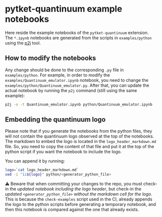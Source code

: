 # pytket-quantinuum example notebooks

Here reside the example notebooks of the `pytket-quantinuum` extension.
The `*.ipynb` notebooks are generated from the scripts in `examples/python`
using the [p2j](https://github.com/remykarem/python2jupyter) tool.


## How to modify the notebooks
Any change should be done to the corresponding `.py` file in `examples/python`.
For example, in order to modify the `examples/Quantinuum_emulator.ipynb` notebook, you need
to change the `examples/python/Quantinuum_emulator.py`. After that, you can update the
actual notebook by running the `p2j` command (still using the same example):

```bash
p2j -o -t Quantinuum_emulator.ipynb python/Quantinuum_emulator.ipynb
```

## Embedding the quantinuum logo

Please note that if you generate the notebooks from the python files, they will not contain
the quantinuum logo observed at the top of the notebooks. The markdown to embed the logo
is located in the `logo_header_markdown.md` file. So, you need to copy the content
of that file and put it at the top of the python script if you want the notebook to
include the logo.

You can append it by running:
```bash
logo=`cat logo_header_markdown.md`
sed -i "1i${logo}" python/<generator_python_file>
```

:warning: Beware that when committing your changes to the repo, you must check-in the *updated notebook
including the logo header*, but check-in the *updated `<generator_python_file>` without the
markdown cell for the logo*. This is because the `check-examples` script used in the CI, already
appends the logo to the python scripts before generating a temporary notebook, and then this
notebook is compared against the one that already exists.
